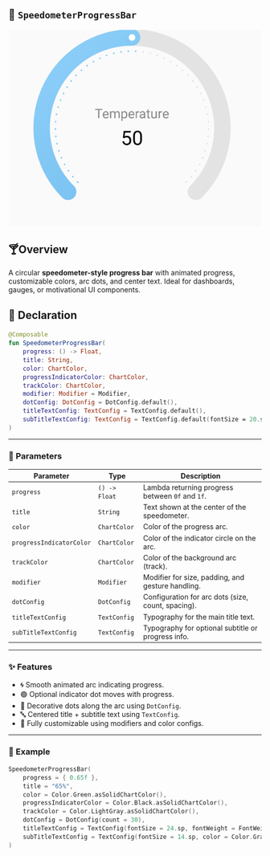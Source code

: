## 🧭 `SpeedometerProgressBar`

![speedometer.png](../site/img/speedometer.png)

## 🍸Overview
A circular **speedometer-style progress bar** with animated progress, customizable colors, arc dots, and center text. Ideal for dashboards, gauges, or motivational UI components.

## 🧱 Declaration
```kotlin
@Composable
fun SpeedometerProgressBar(
    progress: () -> Float,
    title: String,
    color: ChartColor,
    progressIndicatorColor: ChartColor,
    trackColor: ChartColor,
    modifier: Modifier = Modifier,
    dotConfig: DotConfig = DotConfig.default(),
    titleTextConfig: TextConfig = TextConfig.default(),
    subTitleTextConfig: TextConfig = TextConfig.default(fontSize = 20.sp),
)
```

---

### 🔧 Parameters

| Parameter | Type | Description |
| --- | --- | --- |
| `progress` | `() -> Float` | Lambda returning progress between `0f` and `1f`. |
| `title` | `String` | Text shown at the center of the speedometer. |
| `color` | `ChartColor` | Color of the progress arc. |
| `progressIndicatorColor` | `ChartColor` | Color of the indicator circle on the arc. |
| `trackColor` | `ChartColor` | Color of the background arc (track). |
| `modifier` | `Modifier` | Modifier for size, padding, and gesture handling. |
| `dotConfig` | `DotConfig` | Configuration for arc dots (size, count, spacing). |
| `titleTextConfig` | `TextConfig` | Typography for the main title text. |
| `subTitleTextConfig` | `TextConfig` | Typography for optional subtitle or progress info. |

---

### ✨ Features

-   🌀 Smooth animated arc indicating progress.
-   🟢 Optional indicator dot moves with progress.
-   🔘 Decorative dots along the arc using `DotConfig`.
-   🔤 Centered title + subtitle text using `TextConfig`.
-   🔄 Fully customizable using modifiers and color configs.


---

### 📌 Example

```kotlin
SpeedometerProgressBar(
    progress = { 0.65f },
    title = "65%",
    color = Color.Green.asSolidChartColor(),
    progressIndicatorColor = Color.Black.asSolidChartColor(),
    trackColor = Color.LightGray.asSolidChartColor(),
    dotConfig = DotConfig(count = 30),
    titleTextConfig = TextConfig(fontSize = 24.sp, fontWeight = FontWeight.Bold),
    subTitleTextConfig = TextConfig(fontSize = 14.sp, color = Color.Gray)
)
```